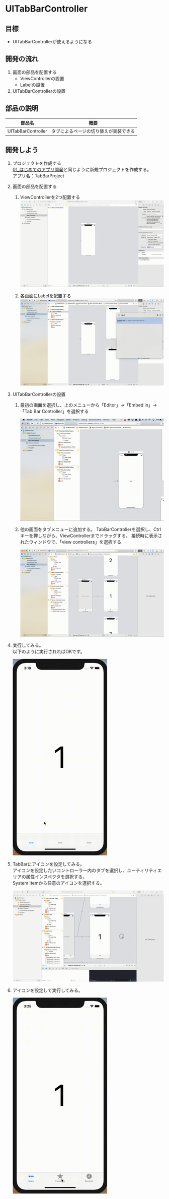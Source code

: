 # UITabBarController

## 目標
- UITabBarControllerが使えるようになる

## 開発の流れ

1. 画面の部品を配置する
	- ViewControllerの設置
	- Labelの設置
2. UITabBarControllerの設置

## 部品の説明

|部品名|概要|
|---|---|
| UITabBarController |タブによるページの切り替えが実装できる|

## 開発しよう

1. プロジェクトを作成する  
	[01_はじめてのアプリ開発](../s01_はじめてのアプリ開発.md)と同じように新規プロジェクトを作成する。  
	アプリ名：TabBarProject
	
2. 画面の部品を配置する
	1. ViewControllerを2つ配置する
		![Swiftロゴ](./img/place_two_viewcontroller.gif)

	2. 各画面にLabelを配置する
		![Swiftロゴ](./img/place_three_label.gif)

3. UITabBarControllerの設置
	1. 最初の画面を選択し、上のメニューから「Editor」→「Embed in」→ 「Tab Bar Controller」を選択する

		![Swiftロゴ](./img/add_tabbar.gif)

	2. 他の画面をタブメニューに追加する。
		TabBarControllerを選択し、Ctrlキーを押しながら、ViewControllerまでドラッグする。 
		接続時に表示されたウィンドウで、「view controllers」を選択する

		![Swiftロゴ](./img/add_vc_to_tabbar.gif)
	
5. 実行してみる。  
	以下のように実行されればOKです。  

	<img src="./img/TabBarProject.gif" width="300px">

6. TabBarにアイコンを設定してみる。  
	アイコンを設定したいコントローラー内のタブを選択し、ユーティリティエリアの属性インスペクタを選択する。  
	System Itemから任意のアイコンを選択する。

	![Swiftロゴ](./img/set_tabbar_icon.gif)
	
7. アイコンを設定して実行してみる。  

	<img src="./img/TabBarProject_2.gif" width="300px">